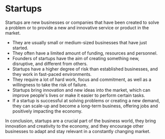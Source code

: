 # Startups

Startups are new businesses or companies that have been created to solve a problem or to provide a new and innovative service or product in the market. 

* They are usually small or medium-sized businesses that have just started.
* They often have a limited amount of funding, resources and personnel.
* Founders of startups have the aim of creating something new, disruptive, and different from others.
* Startups have a higher degree of risk than established businesses, and they work in fast-paced environments.
* They require a lot of hard work, focus and commitment, as well as a willingness to take the risk of failure.
* Startups bring innovation and new ideas into the market, which can improve people's lives or make it easier to perform certain tasks.
* If a startup is successful at solving problems or creating a new demand, they can scale-up and become a long-term business, offering jobs and positively impacting the economy.

In conclusion, startups are a crucial part of the business world, they bring innovation and creativity to the economy, and they encourage other businesses to adapt and stay relevant in a constantly changing market.
